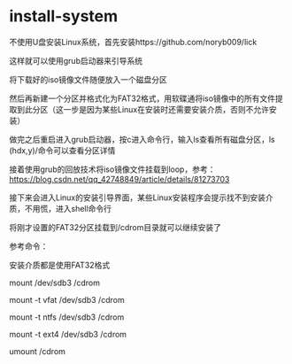 # install-system

不使用U盘安装Linux系统，首先安装https://github.com/noryb009/lick

这样就可以使用grub启动器来引导系统

将下载好的iso镜像文件随便放入一个磁盘分区

然后再新建一个分区并格式化为FAT32格式，用软碟通将iso镜像中的所有文件提取到此分区（这一步是因为某些Linux在安装时还需要安装介质，否则不允许安装）

做完之后重启进入grub启动器，按c进入命令行，输入ls查看所有磁盘分区，ls (hdx,y)/命令可以查看分区详情

接着使用grub的回放技术将iso镜像文件挂载到loop，参考：https://blog.csdn.net/qq_42748849/article/details/81273703

接下来会进入Linux的安装引导界面，某些Linux安装程序会提示找不到安装介质，不用慌，进入shell命令行

将刚才设置的FAT32分区挂载到/cdrom目录就可以继续安装了

参考命令：

安装介质都是使用FAT32格式

mount /dev/sdb3 /cdrom

mount -t vfat /dev/sdb3 /cdrom

mount -t ntfs /dev/sdb3 /cdrom

mount -t ext4 /dev/sdb3 /cdrom

umount /cdrom
